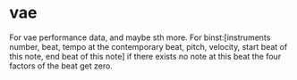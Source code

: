 # vae
For vae performance data, and maybe sth more.
For binst:[instruments number, beat, tempo at the contemporary beat, pitch, velocity, start beat of this note, end beat of this note]
if there exists no note at this beat the four factors of the beat get zero. 

